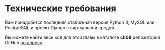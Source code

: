 # Технические требования

Вам понадобится последняя стабильная версия Python 3, MySQL или PostgreSQL и проект Django с виртуальной средой.

Вы можете найти весь код для этой главы в каталоге **ch08** репозитория GitHub [по адресу](https://github.com/PacktPublishing/Django-3-Web-Development-Cookbook-Fourth-Edition).
